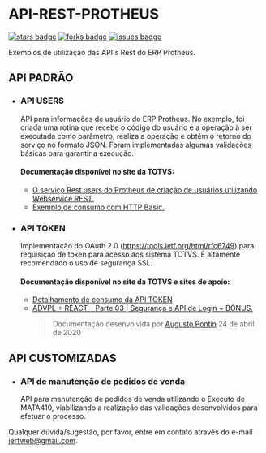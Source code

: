# API-REST-PROTHEUS

[![stars badge]][stars]
[![forks badge]][forks]
[![issues badge]][issues]

[stars badge]:https://img.shields.io/github/stars/jerfweb/sp_whoisactive.svg
[forks badge]:https://img.shields.io/github/forks/jerfweb/sp_whoisactive.svg
[issues badge]:https://img.shields.io/github/issues/jerfweb/sp_whoisactive.svg

[stars]:https://github.com/jerfweb/API-REST-PROTHEUS/stargazers
[forks]:https://github.com/jerfweb/API-REST-PROTHEUS/network
[issues]:https://github.com/jerfweb/API-REST-PROTHEUS/issues

Exemplos de utilização das API's Rest do ERP Protheus.

## API PADRÃO

 - ### API USERS	
	API para informações de usuário do ERP Protheus.
	No exemplo, foi criada uma rotina que recebe o código do usuário e a operação à ser executada como parâmetro, realiza a operação e obtêm o retorno do serviço no formato JSON. Foram implementadas algumas validações básicas para garantir a execução.

	#### Documentação disponível no site da TOTVS:
	- [O serviço Rest users do Protheus de criação de usuários utilizando Webservice REST.](http://tdn.totvs.com/pages/releaseview.action?pageId=274327398)
	- [Exemplo de consumo com HTTP Basic.](http://tdn.totvs.com/display/framework/Exemplo+de+consumo+com+HTTP+Basic)

 - ### API TOKEN
	Implementação do OAuth 2.0 (https://tools.ietf.org/html/rfc6749) para requisição de token para acesso aos sistema TOTVS. É altamente recomendado o uso de segurança SSL.
	
	#### Documentação disponível no site da TOTVS e sites de apoio:
	- [Detalhamento de consumo da API TOKEN](https://api.totvs.com.br/apidetails/Token_v1_000.json)
	- [ADVPL + REACT – Parte 03 | Segurança e API de Login + BÔNUS.](https://augustopontin.com.br/programacao/advpl-react-parte-03-seguranca-e-api-de-login-bonus/)
		>Documentação desenvolvida por [Augusto Pontin](https://augustopontin.com.br/author/augusto-bsinfogmail-com/ "Posts de Augusto Pontin") 24 de abril de 2020

## API CUSTOMIZADAS

- ### API de manutenção de pedidos de venda
	API para manutenção de pedidos de venda utilizando o Executo de MATA410, viabilizando a realização das validações desenvolvidos para efetuar o processo.



Qualquer dúvida/sugestão, por favor, entre em contato através do e-mail [jerfweb@gmail.com](mailto:jerfweb@gmail.com).
